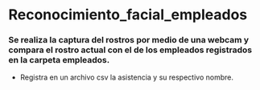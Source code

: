 # Reconocimiento_facial_empleados
### Se realiza la captura del rostros por medio de una webcam y compara el rostro actual con el de los empleados registrados en la carpeta empleados.
* Registra en un archivo csv la asistencia y su respectivo nombre.

